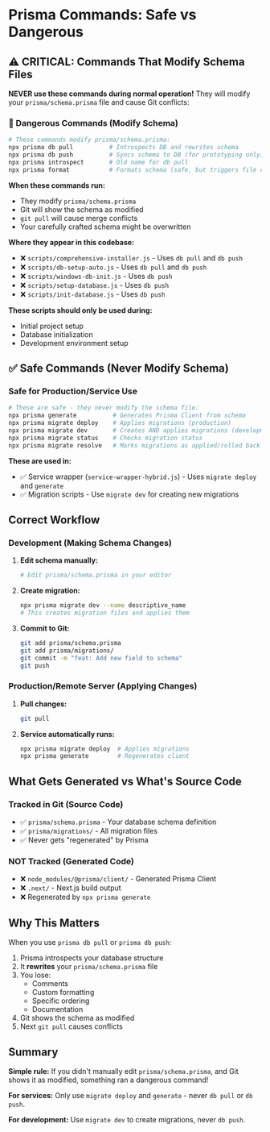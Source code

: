 # Prisma Commands: Safe vs Dangerous

## ⚠️ CRITICAL: Commands That Modify Schema Files

**NEVER use these commands during normal operation!** They will modify your `prisma/schema.prisma` file and cause Git conflicts:

### 🚫 Dangerous Commands (Modify Schema)

```bash
# These commands modify prisma/schema.prisma:
npx prisma db pull          # Introspects DB and rewrites schema
npx prisma db push          # Syncs schema to DB (for prototyping only)
npx prisma introspect       # Old name for db pull
npx prisma format           # Formats schema (safe, but triggers file changes)
```

**When these commands run:**

- They modify `prisma/schema.prisma`
- Git will show the schema as modified
- `git pull` will cause merge conflicts
- Your carefully crafted schema might be overwritten

**Where they appear in this codebase:**

- ❌ `scripts/comprehensive-installer.js` - Uses `db pull` and `db push`
- ❌ `scripts/db-setup-auto.js` - Uses `db pull` and `db push`
- ❌ `scripts/windows-db-init.js` - Uses `db push`
- ❌ `scripts/setup-database.js` - Uses `db push`
- ❌ `scripts/init-database.js` - Uses `db push`

**These scripts should only be used during:**

- Initial project setup
- Database initialization
- Development environment setup

## ✅ Safe Commands (Never Modify Schema)

### Safe for Production/Service Use

```bash
# These are safe - they never modify the schema file:
npx prisma generate          # Generates Prisma Client from schema
npx prisma migrate deploy    # Applies migrations (production)
npx prisma migrate dev       # Creates AND applies migrations (development)
npx prisma migrate status    # Checks migration status
npx prisma migrate resolve   # Marks migrations as applied/rolled back
```

**These are used in:**

- ✅ Service wrapper (`service-wrapper-hybrid.js`) - Uses `migrate deploy` and `generate`
- ✅ Migration scripts - Use `migrate dev` for creating new migrations

## Correct Workflow

### Development (Making Schema Changes)

1. **Edit schema manually:**

   ```bash
   # Edit prisma/schema.prisma in your editor
   ```

2. **Create migration:**

   ```bash
   npx prisma migrate dev --name descriptive_name
   # This creates migration files and applies them
   ```

3. **Commit to Git:**
   ```bash
   git add prisma/schema.prisma
   git add prisma/migrations/
   git commit -m "feat: Add new field to schema"
   git push
   ```

### Production/Remote Server (Applying Changes)

1. **Pull changes:**

   ```bash
   git pull
   ```

2. **Service automatically runs:**
   ```bash
   npx prisma migrate deploy  # Applies migrations
   npx prisma generate        # Regenerates client
   ```

## What Gets Generated vs What's Source Code

### Tracked in Git (Source Code)

- ✅ `prisma/schema.prisma` - Your database schema definition
- ✅ `prisma/migrations/` - All migration files
- ✅ Never gets "regenerated" by Prisma

### NOT Tracked (Generated Code)

- ❌ `node_modules/@prisma/client/` - Generated Prisma Client
- ❌ `.next/` - Next.js build output
- ❌ Regenerated by `npx prisma generate`

## Why This Matters

When you use `prisma db pull` or `prisma db push`:

1. Prisma introspects your database structure
2. It **rewrites** your `prisma/schema.prisma` file
3. You lose:
   - Comments
   - Custom formatting
   - Specific ordering
   - Documentation
4. Git shows the schema as modified
5. Next `git pull` causes conflicts

## Summary

**Simple rule:** If you didn't manually edit `prisma/schema.prisma`, and Git shows it as modified, something ran a dangerous command!

**For services:** Only use `migrate deploy` and `generate` - never `db pull` or `db push`.

**For development:** Use `migrate dev` to create migrations, never `db push`.
